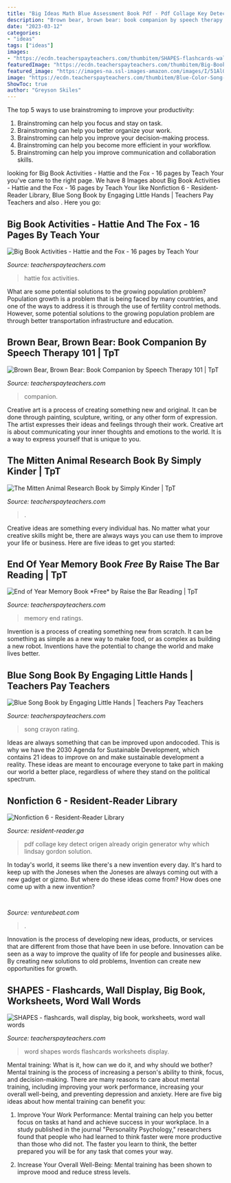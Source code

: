 ```yaml
---
title: "Big Ideas Math Blue Assessment Book Pdf - Pdf Collage Key Detect Origen Already Origin Generator Why Which Lindsay Gordon Solution"
description: "Brown bear, brown bear: book companion by speech therapy 101"
date: "2023-03-12"
categories:
- "ideas"
tags: ["ideas"]
images:
- "https://ecdn.teacherspayteachers.com/thumbitem/SHAPES-flashcards-wall-display-big-book-worksheets-word-wall-words-1458000079/original-362200-4.jpg"
featuredImage: "https://ecdn.teacherspayteachers.com/thumbitem/Big-Book-Activities-Hattie-and-the-Fox-16-pages-1777065-1427097905/original-1777065-2.jpg"
featured_image: "https://images-na.ssl-images-amazon.com/images/I/51AlOnB5M0L._SX326_BO1,204,203,200_.jpg"
image: "https://ecdn.teacherspayteachers.com/thumbitem/Blue-Color-Song-Crayon-Book-3237699-1539899937/original-3237699-1.jpg"
ShowToc: true
author: "Greyson Skiles"
---
```



The top 5 ways to use brainstroming to improve your productivity:
1. Brainstroming can help you focus and stay on task.
2. Brainstroming can help you better organize your work.
3. Brainstroming can help you improve your decision-making process.
4. Brainstroming can help you become more efficient in your workflow.
5. Brainstroming can help you improve communication and collaboration skills.

	

		
looking for Big Book Activities - Hattie and the Fox - 16 pages by Teach Your you've came to the right page. We have 8 Images about Big Book Activities - Hattie and the Fox - 16 pages by Teach Your like Nonfiction 6 - Resident-Reader Library, Blue Song Book by Engaging Little Hands | Teachers Pay Teachers and also . Here you go:
		
    
## Big Book Activities - Hattie And The Fox - 16 Pages By Teach Your

<img loading=lazy src="https://ecdn.teacherspayteachers.com/thumbitem/Big-Book-Activities-Hattie-and-the-Fox-16-pages-1777065-1427097905/original-1777065-2.jpg" onerror="this.onerror=null;this.src='https://tse2.mm.bing.net/th?id=OIP._xfL9o0yxOKE-bIAp1tpwwAAAA&amp;pid=15.1';" alt="Big Book Activities - Hattie and the Fox - 16 pages by Teach Your">

_Source: teacherspayteachers.com_

>hattie fox activities. 

	

What are some potential solutions to the growing population problem?
Population growth is a problem that is being faced by many countries, and one of the ways to address it is through the use of fertility control methods. However, some potential solutions to the growing population problem are through better transportation infrastructure and education.

    
## Brown Bear, Brown Bear: Book Companion By Speech Therapy 101 | TpT

<img loading=lazy src="https://ecdn.teacherspayteachers.com/thumbitem/Brown-Bear-Brown-Bear-Book-Companion-1401582-1603792471/original-1401582-2.jpg" onerror="this.onerror=null;this.src='https://tse2.mm.bing.net/th?id=OIP.4acZvqM5BzBpsNXFDTWh8AAAAA&amp;pid=15.1';" alt="Brown Bear, Brown Bear: Book Companion by Speech Therapy 101 | TpT">

_Source: teacherspayteachers.com_

>companion. 

	

Creative art is a process of creating something new and original. It can be done through painting, sculpture, writing, or any other form of expression. The artist expresses their ideas and feelings through their work. Creative art is about communicating your inner thoughts and emotions to the world. It is a way to express yourself that is unique to you.

    
## The Mitten Animal Research Book By Simply Kinder | TpT

<img loading=lazy src="https://ecdn.teacherspayteachers.com/thumbitem/The-Mitten-Close-Reading-Writing-Journals-Simply-Kinder--1589678195/original-482466-4.jpg" onerror="this.onerror=null;this.src='https://tse1.mm.bing.net/th?id=OIP.op8UyKWECIB9gCoREyXuiwAAAA&amp;pid=15.1';" alt="The Mitten Animal Research Book by Simply Kinder | TpT">

_Source: teacherspayteachers.com_

>. 

	

Creative ideas are something every individual has. No matter what your creative skills might be, there are always ways you can use them to improve your life or business. Here are five ideas to get you started: 

    
## End Of Year Memory Book *Free* By Raise The Bar Reading | TpT

<img loading=lazy src="https://ecdn.teacherspayteachers.com/thumbitem/End-of-Year-Memory-Book-2499145-1586976674/original-2499145-1.jpg" onerror="this.onerror=null;this.src='https://tse2.mm.bing.net/th?id=OIP.Ci6Mh1-GoJwOZE4EK3w-9AAAAA&amp;pid=15.1';" alt="End of Year Memory Book *Free* by Raise the Bar Reading | TpT">

_Source: teacherspayteachers.com_

>memory end ratings. 

	

Invention is a process of creating something new from scratch. It can be something as simple as a new way to make food, or as complex as building a new robot. Inventions have the potential to change the world and make lives better.

    
## Blue Song Book By Engaging Little Hands | Teachers Pay Teachers

<img loading=lazy src="https://ecdn.teacherspayteachers.com/thumbitem/Blue-Color-Song-Crayon-Book-3237699-1539899937/original-3237699-1.jpg" onerror="this.onerror=null;this.src='https://tse4.mm.bing.net/th?id=OIP.xVhnCm_CxvzrHXHW5aiMnQAAAA&amp;pid=15.1';" alt="Blue Song Book by Engaging Little Hands | Teachers Pay Teachers">

_Source: teacherspayteachers.com_

>song crayon rating. 

	

Ideas are always something that can be improved upon andocoded. This is why we have the 2030 Agenda for Sustainable Development, which contains 21 ideas to improve on and make sustainable development a reality. These ideas are meant to encourage everyone to take part in making our world a better place, regardless of where they stand on the political spectrum.

    
## Nonfiction 6 - Resident-Reader Library

<img loading=lazy src="https://images-na.ssl-images-amazon.com/images/I/51AlOnB5M0L._SX326_BO1,204,203,200_.jpg" onerror="this.onerror=null;this.src='https://tse1.mm.bing.net/th?id=OIP.xT67t1TWZG3M2exoQ845wAAAAA&amp;pid=15.1';" alt="Nonfiction 6 - Resident-Reader Library">

_Source: resident-reader.ga_

>pdf collage key detect origen already origin generator why which lindsay gordon solution. 

	

In today's world, it seems like there's a new invention every day.  It's hard to keep up with the Joneses when the Joneses are always coming out with a new gadget or gizmo.  But where do these ideas come from?  How does one come up with a new invention?

    
## 

<img loading=lazy src="https://venturebeat.com/wp-content/uploads/2020/07/unity-transform-2020-labeling-comlexity.jpg" onerror="this.onerror=null;this.src='https://tse1.mm.bing.net/th?id=OIP.Muk9wk0wxlX4FOFIj9yonAHaEn&amp;pid=15.1';" alt="">

_Source: venturebeat.com_

>. 

	

Innovation is the process of developing new ideas, products, or services that are different from those that have been in use before. Innovation can be seen as a way to improve the quality of life for people and businesses alike. By creating new solutions to old problems, Invention can create new opportunities for growth.

    
## SHAPES - Flashcards, Wall Display, Big Book, Worksheets, Word Wall Words

<img loading=lazy src="https://ecdn.teacherspayteachers.com/thumbitem/SHAPES-flashcards-wall-display-big-book-worksheets-word-wall-words-1458000079/original-362200-4.jpg" onerror="this.onerror=null;this.src='https://tse4.mm.bing.net/th?id=OIP.iJ3M5qcBcnMTHSI0gpauogAAAA&amp;pid=15.1';" alt="SHAPES - flashcards, wall display, big book, worksheets, word wall words">

_Source: teacherspayteachers.com_

>word shapes words flashcards worksheets display. 

	

Mental training: What is it, how can we do it, and why should we bother?
Mental training is the process of increasing a person's ability to think, focus, and decision-making. There are many reasons to care about mental training, including improving your work performance, increasing your overall well-being, and preventing depression and anxiety. Here are five big ideas about how mental training can benefit you:
1. Improve Your Work Performance: Mental training can help you better focus on tasks at hand and achieve success in your workplace. In a study published in the journal "Personality Psychology," researchers found that people who had learned to think faster were more productive than those who did not. The faster you learn to think, the better prepared you will be for any task that comes your way.

2. Increase Your Overall Well-Being: Mental training has been shown to improve mood and reduce stress levels.

